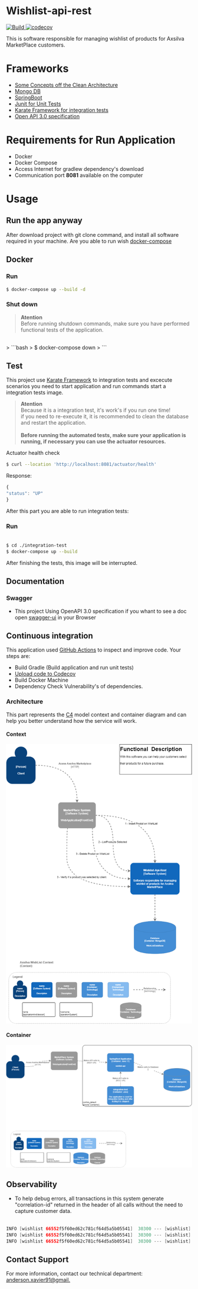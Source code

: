 # Wishlist-api-rest

<p>
    <a href="https://github.com/axsilva1991/wishlist/actions">
        <img alt="Build" src="https://github.com/axsilva1991/wishlist/actions/workflows/build.yml/badge.svg" />
    </a>
    <a href="https://codecov.io/github/axsilva1991/wishlist" >
        <img src="https://codecov.io/github/axsilva1991/wishlist/graph/badge.svg?token=2wPBRvdK5P" alt="codecov"/>
    </a>
</p>

This is software responsible for managing wishlist of products for Axsilva MarketPlace customers.

# Frameworks

* [Some Concepts off the Clean Architecture](https://www.amazon.com.br/Clean-Architecture-Craftsmans-Software-Structure/dp/0134494164)
* [Mongo DB](https://www.mongodb.com/docs/manual/tutorial/install-mongodb-community-with-docker/)
* [SpringBoot](https://docs.spring.io/spring-boot/docs/current/reference/htmlsingle/)
* [Junit for Unit Tests](https://junit.org/junit5/docs/current/user-guide/)
* [Karate Framework for integration tests](https://github.com/karatelabs/karate)
* [Open API 3.0 specification](https://swagger.io/specification/)

# Requirements for Run Application
* Docker
* Docker Compose
* Access Internet for gradlew dependency's download
* Communication port <b>8081</b> available on the computer

# Usage
## Run the app anyway
After download project with git clone command, and install all software required in your machine.
Are you able to run wish [docker-compose](https://docs.docker.com/compose/)
## Docker

### Run
```bash
$ docker-compose up --build -d
```

### Shut down
>**Atention** <br>
> Before running shutdown commands, make sure you have performed functional tests of the application.
<br>
> ```bash
> $ docker-compose down
> ```

## Test

This project use [Karate Framework](https://github.com/karatelabs/karate) to integration tests and excecute scenarios you need to start application and run commands start a integration tests image.

>**Atention** <br>
> Because it is a integration test, it's work's if you run one time! <br>
>if you need to re-execute it, it is recommended to clean the database and restart the application.<br><br>
> <b>Before running the automated tests, make sure your application is running, if necessary you can use the actuator resources.</b>
> <br>

Actuator health check
```bash
$ curl --location 'http://localhost:8081/actuator/health'
```
Response:
```javascript
{
"status": "UP"
}
```
After this part you are able to run integration tests:

### Run
```bash

$ cd ./integration-test
$ docker-compose up --build

```
After finishing the tests, this image will be interrupted.

## Documentation
### Swagger
- This project Using OpenAPI 3.0 specification if you whant to see a doc open [swagger-ui](http://localhost:8081/api-docs/swagger-ui/index.html) in your Browser

## Continuous integration

This application used [GitHub Actions](https://docs.github.com/en/actions) to inspect and improve code. Your steps are:
* Build Gradle (Build application and run unit tests)
* [Upload code to Codecov](https://codecov.io/github/axsilva1991/wishlist)
* Build Docker Machine
* Dependency Check Vulnerability's of dependencies.

### Architecture
This part represents the [C4](https://c4model.com/) model context and container diagram and can help you better understand how the service will work.
#### Context
![Screenshot](wishListContextDiagram.png)

#### Container
![Screenshot](wishListContainerDiagram.png)

## Observability
- To help debug errors, all transactions in this system generate "correlation-id" returned in the header of all calls without the need to capture customer data.

```java

INFO [wishlist 66552f5f60ed62c781cf64d5a5b05541]  30300 --- [wishlist] [io-8081-exec-10] [66552f5f60ed62c781cf64d5a5b05541-81cf64d5a5b05541] b.c.a.m.wishlist.web.ProductController   : GET - /v1/wishlist/products/{clientId}
INFO [wishlist 66552f5f60ed62c781cf64d5a5b05541]  30300 --- [wishlist] [io-8081-exec-10] [66552f5f60ed62c781cf64d5a5b05541-81cf64d5a5b05541] b.c.a.m.w.i.WishListInputBoundary        : WishListUseCase.getProductBy(clientId)
INFO [wishlist 66552f5f60ed62c781cf64d5a5b05541]  30300 --- [wishlist] [io-8081-exec-10] [66552f5f60ed62c781cf64d5a5b05541-81cf64d5a5b05541] b.c.a.m.w.r.impl.WishListRepositoryImpl  : WishListRepositoryImpl.getProductBy(clientId)
```

## Contact Support
For more information, contact our technical department: <a href="mailto:matt@anderson.xavier91@gmail.">anderson.xavier91@gmail.</a>
